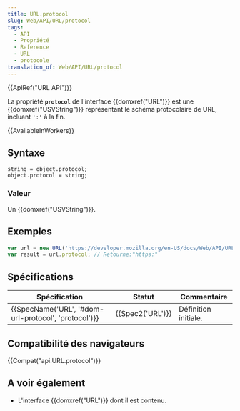 ```yaml
---
title: URL.protocol
slug: Web/API/URL/protocol
tags:
  - API
  - Propriété
  - Reference
  - URL
  - protocole
translation_of: Web/API/URL/protocol
---
```

{{ApiRef("URL API")}}

La propriété **`protocol`** de l'interface {{domxref("URL")}} est une {{domxref("USVString")}} représentant le schéma protocolaire de URL, incluant `':'` à la fin.

{{AvailableInWorkers}}

## Syntaxe

    string = object.protocol;
    object.protocol = string;

### Valeur

Un {{domxref("USVString")}}.

## Exemples

```js
var url = new URL('https://developer.mozilla.org/en-US/docs/Web/API/URL/protocol');
var result = url.protocol; // Retourne:"https:"
```

## Spécifications

| Spécification                                                        | Statut               | Commentaire          |
| -------------------------------------------------------------------- | -------------------- | -------------------- |
| {{SpecName('URL', '#dom-url-protocol', 'protocol')}} | {{Spec2('URL')}} | Définition initiale. |

## Compatibilité des navigateurs

{{Compat("api.URL.protocol")}}

## A voir également

- L'interface {{domxref("URL")}} dont il est contenu.
